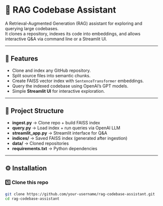 # 📘 RAG Codebase Assistant

A Retrieval-Augmented Generation (RAG) assistant for exploring and querying large codebases.  
It clones a repository, indexes its code into embeddings, and allows interactive Q&A via command line or a Streamlit UI.

---

## 🚀 Features
- Clone and index any GitHub repository.
- Split source files into semantic chunks.
- Create FAISS vector index with `SentenceTransformer` embeddings.
- Query the indexed codebase using OpenAI’s GPT models.
- Simple **Streamlit UI** for interactive exploration.

---

## 📂 Project Structure

- **ingest.py** → Clone repo + build FAISS index  
- **query.py** → Load index + run queries via OpenAI LLM  
- **streamlit_app.py** → Streamlit interface for Q&A  
- **indices/** → Saved FAISS index (generated after ingestion)  
- **data/** → Cloned repositories  
- **requirements.txt** → Python dependencies  

---

## ⚙️ Installation

### 1️⃣ Clone this repo
```bash
git clone https://github.com/your-username/rag-codebase-assistant.git
cd rag-codebase-assistant
